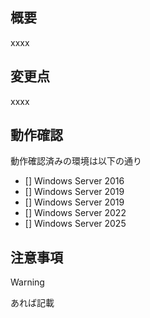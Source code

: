 ## 概要

xxxx

## 変更点

xxxx

## 動作確認

動作確認済みの環境は以下の通り

- [] Windows Server 2016
- [] Windows Server 2019
- [] Windows Server 2019
- [] Windows Server 2022
- [] Windows Server 2025

## 注意事項

> [!WARNING]
> あれば記載
